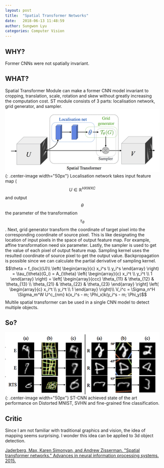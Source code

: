 ```yaml
---
layout: post
title:  "Spatial Transformer Networks"
date:   2018-06-13 11:48:59
author: Sungwon Lyu
categories: Computer Vision
---
```


## WHY? 
Former CNNs were not spatially invariant. 

## WHAT?
Spatial Transformer Module can make a former CNN model invariant to cropping, translation, scale, rotation and skew without greatly increasing the computation cost. ST module consists of 3 parts: localisation network, grid generator, and sampler. 
![image](/assets/images/stn1.png){: .center-image width="50px"}
Localisation network takes input feature map ($$U \in \mathbb{R}^{H X W X C}$$ and output $$\theta$$ the parameter of the transformation $$\tau_{\theta}$$. Next, grid generator transform the coordinate of target pixel into the corresponding coordinate of source pixel. This is like designating the location of input pixels in the space of output feature map. For example, affine transformation need six parameter. Lastly, the sampler is used to get the value of each pixel of output feature map. Sampling kernel uses the resulted coordinate of source pixel to get the output value. Backpropagation is possible since we can calculate the partial derivative of sampling kernel.
$$\theta = f_{loc}(U)\\
\left( \begin{array}{c} x_i^s \\ y_i^s \end{array} \right) = \tau_{\theta}(G_i) = A_{\theta} \left( \begin{array}{c} x_i^t \\ y_i^t \\ 1 \end{array} \right) = \left[ \begin{array}{ccc} \theta_{11} & \theta_{12} & \theta_{13} \\ \theta_{21} & \theta_{22} & \theta_{23} \end{array} \right] \left( \begin{array}{c} x_i^t \\ y_i^t \\ 1 \end{array} \right)\\
V_i^c = \Sigma_n^H \Sigma_m^W U^c_{nm} k(x_i^s - m; \Phi_x)k(y_i^s - m; \Phi_y)$$
Multile spatial transformer can be used in a single CNN model to detect multiple objects.

## So?
![image](/assets/images/stn2.png){: .center-image width="50px"}
ST-CNN achieved state of the art performance on Distorted MNIST, SVHN and fine-grained fine classification.

## Critic
Since I am not familiar with traditional graphics and vision, the idea of mapping seems surprising. I wonder this idea can be applied to 3d object detection.

[Jaderberg, Max, Karen Simonyan, and Andrew Zisserman. "Spatial transformer networks." Advances in neural information processing systems. 2015.](http://papers.nips.cc/paper/5854-spatial-transformer-networks)